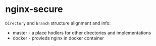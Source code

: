 # nginx-secure

`Directory` and `branch` structure alignment and info:
- master - a place hodlers for other directories and implementations
- docker - provieds nginx in docker container
